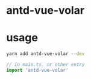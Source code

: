 # antd-vue-volar
# usage
```bash
yarn add antd-vue-volar --dev
```

```ts
// in main.ts. or other entry
import 'antd-vue-volar'
```